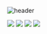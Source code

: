 ![header](https://capsule-render.vercel.app/api?type=wave&color=auto&height=200&section=header&text=반갑습니다.&fontSize=50)


<img src="https://img.shields.io/badge/Python-3776AB?style=for-the-badge&logo=Python&logoColor=white">
<img src="https://img.shields.io/badge/JavaScript-F7DF1E?style=for-the-badge&logo=JavaScript&logoColor=white">
<img src="https://img.shields.io/badge/MySQL-4479A1?style=for-the-badge&logo=MySQL&logoColor=white">
<img src="https://img.shields.io/badge/Eclipse IDE-2C2255?style=for-the-badge&logo=Eclipse IDE&logoColor=white">

